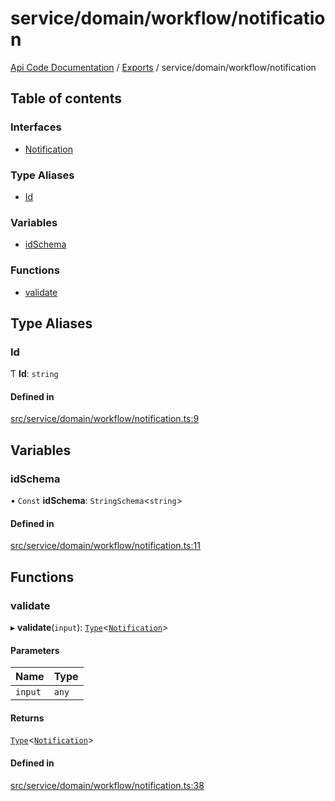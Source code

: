 # service/domain/workflow/notification
 
[Api Code Documentation](../README.md) / [Exports](../modules.md) / service/domain/workflow/notification

## Table of contents

### Interfaces

- [Notification](../interfaces/service_domain_workflow_notification.Notification.md)

### Type Aliases

- [Id](service_domain_workflow_notification.md#id)

### Variables

- [idSchema](service_domain_workflow_notification.md#idschema)

### Functions

- [validate](service_domain_workflow_notification.md#validate)

## Type Aliases

### Id

Ƭ **Id**: `string`

#### Defined in

[src/service/domain/workflow/notification.ts:9](https://github.com/openkfw/TruBudget/blob/90402cb/api/src/service/domain/workflow/notification.ts#L9)

## Variables

### idSchema

• `Const` **idSchema**: `StringSchema`\<`string`\>

#### Defined in

[src/service/domain/workflow/notification.ts:11](https://github.com/openkfw/TruBudget/blob/90402cb/api/src/service/domain/workflow/notification.ts#L11)

## Functions

### validate

▸ **validate**(`input`): [`Type`](result.md#type)\<[`Notification`](../interfaces/service_domain_workflow_notification.Notification.md)\>

#### Parameters

| Name | Type |
| :------ | :------ |
| `input` | `any` |

#### Returns

[`Type`](result.md#type)\<[`Notification`](../interfaces/service_domain_workflow_notification.Notification.md)\>

#### Defined in

[src/service/domain/workflow/notification.ts:38](https://github.com/openkfw/TruBudget/blob/90402cb/api/src/service/domain/workflow/notification.ts#L38)
